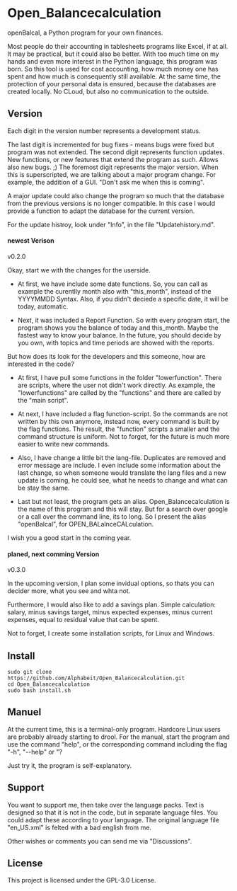 # Open_Balancecalculation
openBalcal, a Python program for your own finances.

Most people do their accounting in tablesheets programs like Excel, if at all. It may be practical, but it could also be better. With too much time on my hands and even more interest in the Python language, this program was born. So this tool is used for cost accounting, how much money one has spent and how much is consequently still available. At the same time, the protection of your personal data is ensured, because the databases are created locally. No CLoud, but also no communication to the outside.



## Version
Each digit in the version number represents a development status. 

The last digit is incremented for bug fixes - means bugs were fixed but program was not extended. The second digit represents function updates. New functions, or new features that extend the program as such. Allows also new bugs. ;) The foremost digit represents the major version. When this is superscripted, we are talking about a major program change. For example, the addition of a GUI. "Don't ask me when this is coming". 

A major update could also change the program so much that the database from the previous versions is no longer compatible. In this case I would provide a function to adapt the database for the current version.

For the update histroy, look under "Info", in the file "Updatehistory.md".



#### newest Verison
v0.2.0

Okay, start we with the changes for the userside. 

- At first, we have include some date functions. 
So, you can call as example the curentlly month also with "this_month", instead of the YYYYMMDD Syntax.
Also, if you didn't deciede a specific date, it will be today, automatic. 

- Next, it was included a Report Function.
So with every program start, the program shows you the balance of today and this_month.
Maybe the fastest way to know your balance.
In the future, you should decide by you own, with topics and time periods are showed with the reports.

But how does its look for the developers and this someone, how are interested in the code?

- At first, I have pull some functions in the folder "lowerfunction". 
There are scripts, where the user not didn't work directly.
As example, the "lowerfunctions" are called by the "functions" and there are called by the "main script".

- At next, I have included a flag function-script. 
So the commands are not written by this own anymore, instead now, every command is built by the flag functions.
The result, the "function" scripts a smaller and the command structure is uniform.
Not to forget, for the future is much more easier to write new commands.

- Also, I have change a little bit the lang-file. 
Duplicates are removed and error message are include.
I even include some information about the last change, so when someone would translate the lang files and a new update is coming, he could see, what he needs to change and what can be stay the same.

- Last but not least, the program gets an alias. 
Open_Balancecalculation is the name of this program and this will stay.
But for a search over google or a call over the command line, its to long.
So I present the alias "openBalcal", for OPEN_BALalnceCALculation.

I wish you a good start in the coming year.

#### planed, next comming Version
v0.3.0

In the upcoming version, I plan some invidual options, so thats you can decider more, what you see and whta not.

Furthermore, I would also like to add a savings plan. Simple calculation: salary, minus savings target, minus expected expenses, minus current expenses, equal to residual value that can be spent.

Not to forget, I create some installation scripts, for Linux and Windows.



## Install
```
sudo git clone https://github.com/Alphabeit/Open_Balancecalculation.git
cd Open_Balancecalculation
sudo bash install.sh
```



## Manuel
At the current time, this is a terminal-only program. Hardcore Linux users are probably already starting to drool. For the manual, start the program and use the command "help", or the corresponding command including the flag "-h", "--help" or "? 

Just try it, the program is self-explanatory. 



## Support
You want to support me, then take over the language packs. Text is designed so that it is not in the code, but in separate language files. You could adapt these according to your language. The original language file "en_US.xml" is felted with a bad english from me.

Other wishes or comments you can send me via "Discussions".



## License
This project is licensed under the GPL-3.0 License.

